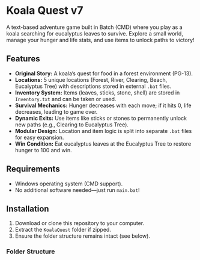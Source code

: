# Koala Quest v7

A text-based adventure game built in Batch (CMD) where you play as a koala searching for eucalyptus leaves to survive. Explore a small world, manage your hunger and life stats, and use items to unlock paths to victory!

## Features
- **Original Story:** A koala’s quest for food in a forest environment (PG-13).
- **Locations:** 5 unique locations (Forest, River, Clearing, Beach, Eucalyptus Tree) with descriptions stored in external `.bat` files.
- **Inventory System:** Items (leaves, sticks, stone, shell) are stored in `Inventory.txt` and can be taken or used.
- **Survival Mechanics:** Hunger decreases with each move; if it hits 0, life decreases, leading to game over.
- **Dynamic Exits:** Use items like sticks or stones to permanently unlock new paths (e.g., Clearing to Eucalyptus Tree).
- **Modular Design:** Location and item logic is split into separate `.bat` files for easy expansion.
- **Win Condition:** Eat eucalyptus leaves at the Eucalyptus Tree to restore hunger to 100 and win.

## Requirements
- Windows operating system (CMD support).
- No additional software needed—just run `main.bat`!

## Installation
1. Download or clone this repository to your computer.
2. Extract the `KoalaQuest` folder if zipped.
3. Ensure the folder structure remains intact (see below).

### Folder Structure
